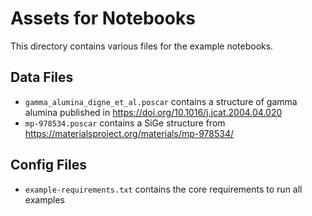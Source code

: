 # Assets for Notebooks

This directory contains various files for the example notebooks.

## Data Files

- `gamma_alumina_digne_et_al.poscar` contains a structure of gamma alumina published in https://doi.org/10.1016/j.jcat.2004.04.020
- `mp-978534.poscar` contains a SiGe structure from https://materialsproject.org/materials/mp-978534/

## Config Files

- `example-requirements.txt` contains the core requirements to run all examples